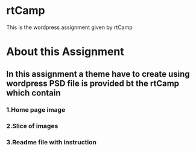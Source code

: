# rtCamp
This is the wordpress assignment given by rtCamp

# About this Assignment
## In this assignment a theme have to create using wordpress PSD file is provided bt the rtCamp which contain
### 1.Home page image
### 2.Slice of images
### 3.Readme file with instruction
